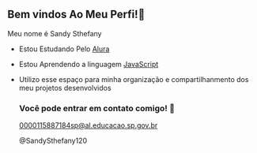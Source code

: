 ## Bem vindos Ao Meu Perfi!🖤

Meu nome é Sandy Sthefany

- Estou Estudando Pelo [Alura](https://www.alura.com.br/)
- Estou Aprendendo a linguagem [JavaScript](https://p5js.org/)
- Utilizo esse espaço para minha organização e compartilhanmento dos meu projetos desenvolvidos

  ### Você pode entrar em contato comigo! 📱

  0000115887184sp@al.educacao.sp.gov.br

  @SandySthefany120
